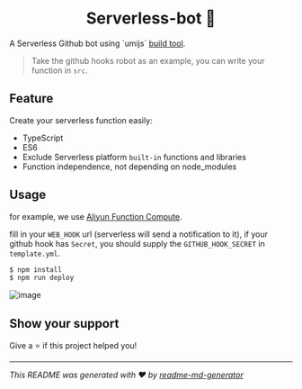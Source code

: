 <h1 align="center">Serverless-bot 👋</h1>
<p>
A Serverless Github bot using `umijs` <a href="https://github.com/umijs/father">build tool</a>.
</p>

> Take the github hooks robot as an example, you can write your function in `src`.

## Feature

Create your serverless function easily:
- TypeScript
- ES6
- Exclude Serverless platform `built-in` functions and libraries
- Function independence, not depending on node_modules

## Usage
for example, we use [Aliyun Function Compute](https://www.alibabacloud.com/products/function-compute).

fill in your `WEB_HOOK` url (serverless will send a notification to it), if your github hook has `Secret`, you should supply the `GITHUB_HOOK_SECRET` in `template.yml`.

```sh
$ npm install
$ npm run deploy
```

![image](https://user-images.githubusercontent.com/13595509/63635647-3ef33b80-c697-11e9-9ce6-bb9ae8deff21.png)


## Show your support

Give a ⭐️ if this project helped you!

***
_This README was generated with ❤️ by [readme-md-generator](https://github.com/kefranabg/readme-md-generator)_
